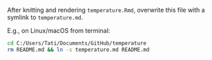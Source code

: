 After knitting and rendering `temperature.Rmd`, overwrite this file with a symlink to `temperature.md`.

E.g., on Linux/macOS from terminal:

```bash
cd C:/Users/Tati/Documents/GitHub/temperature
rm README.md && ln -s temperature.md README.md
```
